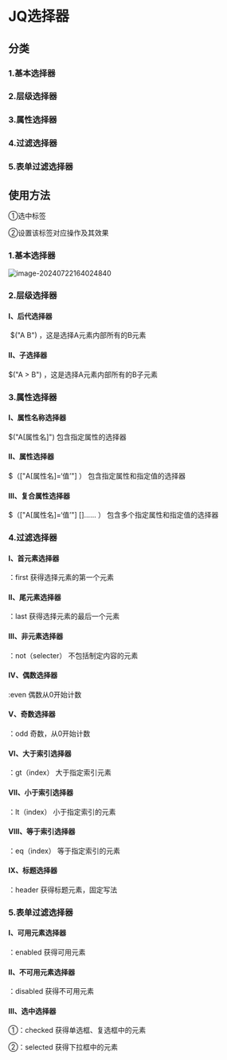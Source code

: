 # JQ选择器

## 分类

### 1.基本选择器

### 2.层级选择器

### 3.属性选择器

### 4.过滤选择器

### 5.表单过滤选择器



## 使用方法

①选中标签

②设置该标签对应操作及其效果

### 1.基本选择器

![image-20240722164024840](./../TyporaImage/image-20240722164024840.png)

### 2.层级选择器

#### Ⅰ、后代选择器

​     $("A B")   ，这是选择A元素内部所有的B元素

#### Ⅱ、子选择器

   $("A > B")   ，这是选择A元素内部所有的B子元素





### 3.属性选择器

#### Ⅰ、属性名称选择器

$("A[属性名]")   包含指定属性的选择器

#### Ⅱ、属性选择器

$（["A[属性名]=‘值’"]  ）     包含指定属性和指定值的选择器

#### Ⅲ、复合属性选择器

$（["A[属性名]=‘值’"] []...... ）     包含多个指定属性和指定值的选择器

### 4.过滤选择器

#### Ⅰ、首元素选择器

：first   获得选择元素的第一个元素

#### Ⅱ、尾元素选择器

：last   获得选择元素的最后一个元素

#### Ⅲ、非元素选择器

：not（selecter）  不包括制定内容的元素

#### Ⅳ、偶数选择器

:even 偶数从0开始计数

#### Ⅴ、奇数选择器

：odd  奇数，从0开始计数

#### Ⅵ、大于索引选择器

：gt（index）  大于指定索引元素

#### Ⅶ、小于索引选择器

：lt（index） 小于指定索引的元素

#### Ⅷ、等于索引选择器

：eq（index）  等于指定索引的元素

#### Ⅸ、标题选择器

：header 获得标题元素，固定写法

### 5.表单过滤选择器

#### Ⅰ、可用元素选择器

：enabled 获得可用元素

#### Ⅱ、不可用元素选择器

：disabled  获得不可用元素

#### Ⅲ、选中选择器

①：checked 获得单选框、复选框中的元素

②：selected  获得下拉框中的元素